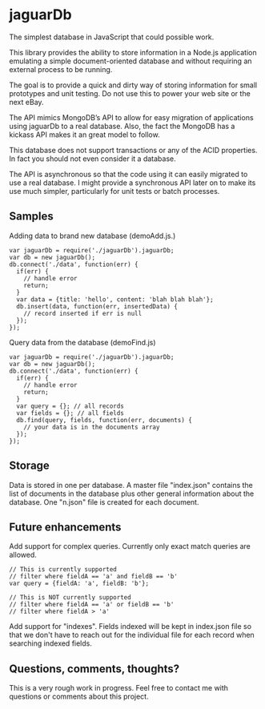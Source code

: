 jaguarDb
================
The simplest database in JavaScript that could possible work. 

This library provides the ability to store information in a Node.js application
emulating a simple document-oriented database and without requiring an external 
process to be running.

The goal is to provide a quick and dirty way of storing information for small 
prototypes and unit testing. Do not use this to power your web site or the 
next eBay.

The API mimics MongoDB’s API to allow for easy migration of applications using 
jaguarDb to a real database. Also, the fact the MongoDB has a kickass API makes 
it an great model to follow.

This database does not support transactions or any of the ACID properties. In 
fact you should not even consider it a database. 

The API is asynchronous so that the code using it can easily migrated to use a 
real database. I might provide a synchronous API later on to make its use much 
simpler, particularly for unit tests or batch processes.


Samples
------------
Adding data to brand new database (demoAdd.js.) 

    var jaguarDb = require('./jaguarDb').jaguarDb;
    var db = new jaguarDb();
    db.connect('./data', function(err) {
      if(err) {
        // handle error
        return;
      }
      var data = {title: 'hello', content: 'blah blah blah'};
      db.insert(data, function(err, insertedData) {
        // record inserted if err is null
      });
    });


Query data from the database (demoFind.js)

    var jaguarDb = require('./jaguarDb').jaguarDb;
    var db = new jaguarDb();
    db.connect('./data', function(err) {
      if(err) {
        // handle error
        return;
      }
      var query = {}; // all records
      var fields = {}; // all fields
      db.find(query, fields, function(err, documents) {
        // your data is in the documents array
      });
    });


Storage
-------
Data is stored in one per database. A master file "index.json" contains the list of 
documents in the database plus other general information about the database. One 
"n.json" file is created for each document.


Future enhancements
-------------------
Add support for complex queries. Currently only exact match queries are allowed.

    // This is currently supported
    // filter where fieldA == 'a' and fieldB == 'b'
    var query = {fieldA: 'a', fieldB: 'b'};

    // This is NOT currently supported
    // filter where fieldA == 'a' or fieldB == 'b'
    // filter where fieldA > 'a'


Add support for "indexes". Fields indexed will be kept in index.json file so 
that we don't have to reach out for the individual file for each record when 
searching indexed fields.  


Questions, comments, thoughts?
------------------------------
This is a very rough work in progress. Feel free to contact me with 
questions or comments about this project.

